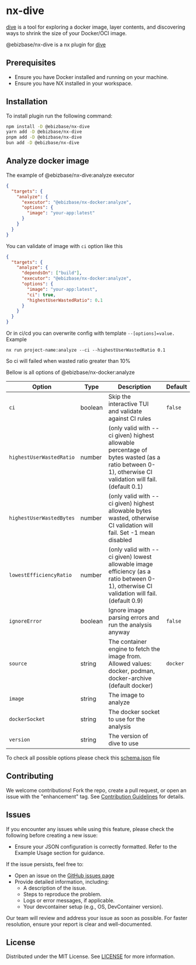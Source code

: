 # nx-dive

[dive](https://github.com/wagoodman/dive) is a tool for exploring a docker image, layer contents, and discovering ways to shrink the size of your Docker/OCI image.

@ebizbase/nx-dive is a nx plugin for [dive](https://github.com/wagoodman/dive) 

## Prerequisites

- Ensure you have Docker installed and running on your machine.
- Ensure you have NX installed in your workspace.

## Installation

To install plugin run the following command:

```bash
npm install -D @ebizbase/nx-dive
yarn add -D @ebizbase/nx-dive
pnpm add -D @ebizbase/nx-dive
bun add -D @ebizbase/nx-dive
```

## Analyze docker image

The example of @ebizbase/nx-dive:analyze executor

```json
{
  "targets": {
    "analyze": {
      "executor": "@ebizbase/nx-docker:analyze",
      "options": {
        "image": "your-app:latest"
      }
    }
  }
}
```

You can validate of image with `ci` option like this

```json
{
  "targets": {
    "analyze": {
      "dependsOn": ["build"],
      "executor": "@ebizbase/nx-docker:analyze",
      "options": {
        "image": "your-app:latest",
        "ci": true,
        "highestUserWastedRatio": 0.1
      }
    }
  }
}
```

Or in ci/cd you can overwrite config with template `--[options]=value.` Example

```shell
nx run project-name:analyze --ci --highestUserWastedRatio 0.1
```

So ci will failed when wasted ratio greater than 10%

Bellow is all options of @ebizbase/nx-docker:analyze

| Option                   | Type    | Description                                                                                                                                          | Default  |
| ------------------------ | ------- | ---------------------------------------------------------------------------------------------------------------------------------------------------- | -------- |
| `ci`                     | boolean | Skip the interactive TUI and validate against CI rules                                                                                               | `false`  |
| `highestUserWastedRatio` | number  | (only valid with --ci given) highest allowable percentage of bytes wasted (as a ratio between 0-1), otherwise CI validation will fail. (default 0.1) |          |
| `highestUserWastedBytes` | number  | (only valid with --ci given) highest allowable bytes wasted, otherwise CI validation will fail. Set -1 mean disabled                                 |          |
| `lowestEfficiencyRatio`  | number  | (only valid with --ci given) lowest allowable image efficiency (as a ratio between 0-1), otherwise CI validation will fail. (default 0.9)            |          |
| `ignoreError`            | boolean | Ignore image parsing errors and run the analysis anyway                                                                                              | `false`  |
| `source`                 | string  | The container engine to fetch the image from. Allowed values: docker, podman, docker-archive (default docker)                                        | `docker` |
| `image`                  | string  | The image to analyze                                                                                                                                 |          |
| `dockerSocket`           | string  | The docker socket to use for the analysis                                                                                                            |          |
| `version`                | string  | The version of dive to use                                                                                                                           |          |

To check all possible options please check this [schema.json](./src/executors/analyze/schema.json) file


## Contributing

We welcome contributions! Fork the repo, create a pull request, or open an issue with the "enhancement" tag. See [Contribution Guidelines][contribution-guidelines-url] for details.

## Issues

If you encounter any issues while using this feature, please check the following before creating a new issue:
- Ensure your JSON configuration is correctly formatted. Refer to the Example Usage section for guidance.

If the issue persists, feel free to:

- Open an issue on the [GitHub issues page][issues-url]
- Provide detailed information, including:
  - A description of the issue.
  - Steps to reproduce the problem.
  - Logs or error messages, if applicable.
  - Your devcontainer setup (e.g., OS, DevContainer version).

Our team will review and address your issue as soon as possible. For faster resolution, ensure your report is clear and well-documented.


## License

Distributed under the MIT License. See [LICENSE][license-url] for more information.

[issues-url]: https://github.com/ebizbase/dev-infras/issues
[contribution-guidelines-url]: https://github.com/ebizbase/dev-infras/blob/main/CONTRIBUTING.md
[license-url]: https://github.com/ebizbase/dev-infras/blob/main/LICENSE.txt
